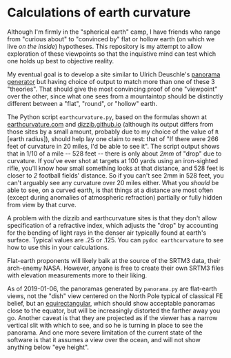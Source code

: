 # Calculations of earth curvature

Although I'm firmly in the "spherical earth" camp, I have friends who range
from "curious about" to "convinced by" flat or hollow earth (on which we live
*on the inside*) hypotheses. This repository is my attempt to allow
exploration of these viewpoints so that the inquistive mind can test which
one holds up best to objective reality.

My eventual goal is to develop a site similar to Ulrich Deuschle's
[panorama generator](http://www.udeuschle.selfhost.pro/panoramas/makepanoramas_en.htm)
but having choice of output to match more than one of these 3 "theories".
That should give the most convincing proof of one "viewpoint" over the other,
since what one sees from a mountaintop should be distinctly different between
a "flat", "round", or "hollow" earth.

The Python script `earthcurvature.py`, based on the formulas shown at
[earthcurvature.com](http://earthcurvature.com/) and
[dizzib.github.io](https://dizzib.github.io/earth/curve-calc/) (although its
output differs from those sites by a small amount, probably due to my choice
of the value of `R` [earth radius]), should help lay one claim to rest:
that of "If there were 266 feet of curvature in 20 miles, I'd be able to see
it". The script output shows that in 1/10 of a mile -- 528 feet -- there is
only about *2mm* of "drop" due to curvature. If you've ever shot at targets
at 100 yards using an iron-sighted rifle, you'll know how small something looks
at that distance, and 528 feet is closer to *2* football fields' distance. So
if you can't see 2mm in 528 feet, you can't arguably see any curvature over
20 miles either. What you *should* be able to see, on a curved earth, is that
things at a distance are most often (except during anomalies of atmospheric
refraction) partially or fully hidden from view by that curve.

A problem with the dizzib and earthcurvature sites is that they don't allow
specification of a refractive index, which adjusts the "drop" by accounting
for the bending of light rays in the denser air typically found at earth's
surface. Typical values are .25 or .125. You can `pydoc earthcurvature` to
see how to use this in your calculations.

Flat-earth proponents will likely balk at the source of the SRTM3 data, their
arch-enemy NASA. However, anyone is free to create their own SRTM3 files with
elevation measurements more to their liking.

As of 2019-01-06, the panoramas generated by `panorama.py` are flat-earth
views, not the "dish" view centered on the North Pole typical of classical
FE belief, but an [equirectangular](https://en.wikipedia.org/wiki/Equirectangular_projection), which should show acceptable panoramas close to the equator, but
will be increasingly distorted the farther away you go. Another caveat is that
they are projected as if the viewer has a narrow vertical slit with which to
see, and so he is turning in place to see the panorama. And one more severe
limitation of the current state of the software is that it assumes a view over
the ocean, and will not show anything below "eye height".
